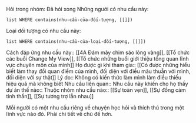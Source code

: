 Hỏi trong nhóm: Đã hỏi xong
Những người có nhu cầu này:
```dataview
list WHERE contains(nhu-cầu-của-đối-tượng, [[]])
```

Loại đối tượng có nhu cầu này:
```dataview
list WHERE contains(nhu-cầu-của-loại-đối-tượng, [[]])
```

Cách đáp ứng nhu cầu này:: [[4A Đám mây chim sáo lông vàng]], [[Tổ chức các buổi Change My View]], [[Tổ chức những buổi giới thiệu tổng quan lĩnh vực chuyên môn của mình]] 
Họ được gì khi tham gia:: [[Có được những hiểu biết làm thay đổi quan điểm của mình, đối diện với điều mâu thuẫn với mình, đối diện với sự thật]]
Lý do:: Không có kiến thức làm mình làm điều thiếu hiệu quả mà không biết
Nhu cầu liên quan:: 
Nhu cầu này khiến cho họ thấy dự án thế nào:: 
Thuộc nhóm nhu cầu nào:: [[Sự toàn vẹn]], [[Sự đồng cảm tinh thần]], [[Sự tương trợ lẫn nhau]]

Mỗi người có một nhu cầu riêng về chuyện học hỏi và thích thú trong một lĩnh vực nào đó. Phải chi tiết về chủ đề hơn. 


